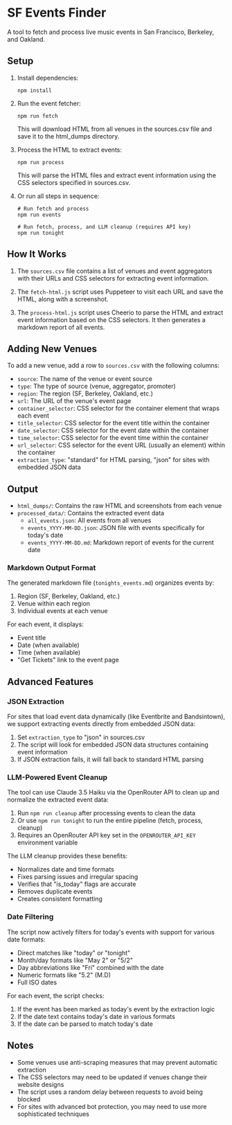 # SF Events Finder

A tool to fetch and process live music events in San Francisco, Berkeley, and Oakland.

## Setup

1. Install dependencies:
   ```
   npm install
   ```

2. Run the event fetcher:
   ```
   npm run fetch
   ```
   This will download HTML from all venues in the sources.csv file and save it to the html_dumps directory.

3. Process the HTML to extract events:
   ```
   npm run process
   ```
   This will parse the HTML files and extract event information using the CSS selectors specified in sources.csv.

4. Or run all steps in sequence:
   ```
   # Run fetch and process
   npm run events
   
   # Run fetch, process, and LLM cleanup (requires API key)
   npm run tonight
   ```

## How It Works

1. The `sources.csv` file contains a list of venues and event aggregators with their URLs and CSS selectors for extracting event information.

2. The `fetch-html.js` script uses Puppeteer to visit each URL and save the HTML, along with a screenshot.

3. The `process-html.js` script uses Cheerio to parse the HTML and extract event information based on the CSS selectors. It then generates a markdown report of all events.

## Adding New Venues

To add a new venue, add a row to `sources.csv` with the following columns:

- `source`: The name of the venue or event source
- `type`: The type of source (venue, aggregator, promoter)
- `region`: The region (SF, Berkeley, Oakland, etc.)
- `url`: The URL of the venue's event page
- `container_selector`: CSS selector for the container element that wraps each event
- `title_selector`: CSS selector for the event title within the container
- `date_selector`: CSS selector for the event date within the container
- `time_selector`: CSS selector for the event time within the container
- `url_selector`: CSS selector for the event URL (usually an <a> element) within the container
- `extraction_type`: "standard" for HTML parsing, "json" for sites with embedded JSON data

## Output

- `html_dumps/`: Contains the raw HTML and screenshots from each venue
- `processed_data/`: Contains the extracted event data
  - `all_events.json`: All events from all venues
  - `events_YYYY-MM-DD.json`: JSON file with events specifically for today's date
  - `events_YYYY-MM-DD.md`: Markdown report of events for the current date

### Markdown Output Format

The generated markdown file (`tonights_events.md`) organizes events by:
1. Region (SF, Berkeley, Oakland, etc.)
2. Venue within each region
3. Individual events at each venue

For each event, it displays:
- Event title
- Date (when available)
- Time (when available)
- "Get Tickets" link to the event page

## Advanced Features

### JSON Extraction

For sites that load event data dynamically (like Eventbrite and Bandsintown), we support extracting events directly from embedded JSON data:

1. Set `extraction_type` to "json" in sources.csv
2. The script will look for embedded JSON data structures containing event information
3. If JSON extraction fails, it will fall back to standard HTML parsing

### LLM-Powered Event Cleanup

The tool can use Claude 3.5 Haiku via the OpenRouter API to clean up and normalize the extracted event data:

1. Run `npm run cleanup` after processing events to clean the data
2. Or use `npm run tonight` to run the entire pipeline (fetch, process, cleanup)
3. Requires an OpenRouter API key set in the `OPENROUTER_API_KEY` environment variable

The LLM cleanup provides these benefits:
- Normalizes date and time formats
- Fixes parsing issues and irregular spacing
- Verifies that "is_today" flags are accurate
- Removes duplicate events
- Creates consistent formatting

### Date Filtering

The script now actively filters for today's events with support for various date formats:
- Direct matches like "today" or "tonight"
- Month/day formats like "May 2" or "5/2"
- Day abbreviations like "Fri" combined with the date
- Numeric formats like "5.2" (M.D)
- Full ISO dates

For each event, the script checks:
1. If the event has been marked as today's event by the extraction logic
2. If the date text contains today's date in various formats
3. If the date can be parsed to match today's date

## Notes

- Some venues use anti-scraping measures that may prevent automatic extraction
- The CSS selectors may need to be updated if venues change their website designs
- The script uses a random delay between requests to avoid being blocked
- For sites with advanced bot protection, you may need to use more sophisticated techniques